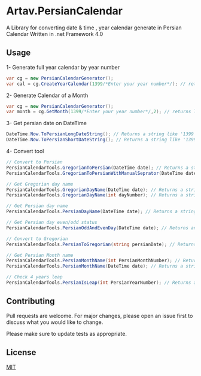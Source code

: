 # Artav.PersianCalendar

A Library for converting date & time , year calendar generate in Persian Calendar 
Written in .net Framework 4.0


## Usage
1- Generate full year calendar by year number

```C#
var cg = new PersianCalendarGenerator();
var cal = cg.CreateYearCalendar(1399/*Enter your year number*/); // returns a PersianYear 
```
2- Generate Calendar of a Month 

```C#
var cg = new PersianCalendarGenerator();
var month = cg.GetMonth(1399/*Enter your year number*/,2); // returns list of PersianMonth
```
3- Get persian date on DateTime 
```C#
DateTime.Now.ToPersianLongDateString(); // Returns a string like 'دوشنبه 03شهریور 1399'
DateTime.Now.ToPersianShortDateString(); // Returns a string like '1399/06/03'
```
4- Convert tool
```C#
// Convert to Persian
PersianCalendarTools.GregorianToPersian(DateTime date); // Returns a string like '1399/06/03'
PersianCalendarTools.GregorianToPersianWithManualSeprator(DateTime date, string seprator); // Returns a string like '1399-06-03' with custom seprator

// Get Gregorian day name
PersianCalendarTools.GregorianDayName(DateTime date); // Returns a string like 'Monday'
PersianCalendarTools.GregorianDayName(int dayNumber); // Returns a string like 'Monday'

// Get Persian day name
PersianCalendarTools.PersianDayName(DateTime date); // Returns a string like 'دوشنبه'

// Get Persian day even/odd status
PersianCalendarTools.PersianOddAndEvenDay(DateTime date); // Returns an int value ,0 means even,1 means odd and 2 means no one

// Convert to Gregorian
PersianCalendarTools.PersianToGregorian(string persianDate); // Returns converted DateTime value

// Get Persian Month name
PersianCalendarTools.PersianMonthName(int PersianMonthNumber); // Returns a string like 'فروردین'
PersianCalendarTools.PersianMonthName(DateTime date); // Returns a string like 'فروردین'

// Check 4 years leap
PersianCalendarTools.PersianIsLeap(int PersianYearNumber); // Returns a bool , if year is leap

```


## Contributing
Pull requests are welcome. For major changes, please open an issue first to discuss what you would like to change.

Please make sure to update tests as appropriate.

## License
[MIT](https://choosealicense.com/licenses/mit/)
